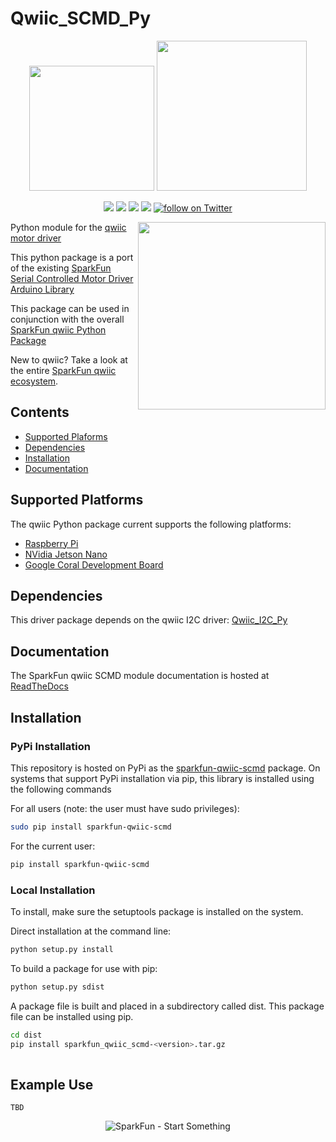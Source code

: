 Qwiic_SCMD_Py
==============

<p align="center">
   <img src="https://cdn.sparkfun.com/assets/custom_pages/2/7/2/qwiic-logo-registered.jpg"  width=200>  
   <img src="https://www.python.org/static/community_logos/python-logo-master-v3-TM.png"  width=240>   
</p>
<p align="center">
	<a href="https://pypi.org/project/sparkfun-qwiic-scmd/" alt="Package">
		<img src="https://img.shields.io/pypi/pyversions/sparkfun_qwiic_scmd.svg" /></a>
	<a href="https://github.com/sparkfun/Qwiic_SCMD_Py/issues" alt="Issues">
		<img src="https://img.shields.io/github/issues/sparkfun/Qwiic_SCMD_Py.svg" /></a>
	<a href="https://qwiic-scmd-py.readthedocs.io/en/latest/?" alt="Documentation">
		<img src="https://readthedocs.org/projects/qwiic-scmd-py/badge/?version=latest&style=flat" /></a>
	<a href="https://github.com/sparkfun/Qwiic_SCMD_Py/blob/master/LICENSE" alt="License">
		<img src="https://img.shields.io/badge/license-MIT-blue.svg" /></a>
	<a href="https://twitter.com/intent/follow?screen_name=sparkfun">
        	<img src="https://img.shields.io/twitter/follow/sparkfun.svg?style=social&logo=twitter"
           	 alt="follow on Twitter"></a>
	
</p>

<img src="https://cdn.sparkfun.com//assets/parts/1/4/0/2/9/15451-SparkFun_Qwiic_Motor_Driver-01.jpg"  align="right" width=300>

Python module for the [qwiic motor driver](https://www.sparkfun.com/products/15451)

This python package is a port of the existing [SparkFun Serial Controlled Motor Driver Arduino Library](https://github.com/sparkfun/SparkFun_Serial_Controlled_Motor_Driver_Arduino_Library)

This package can be used in conjunction with the overall [SparkFun qwiic Python Package](https://github.com/sparkfun/Qwiic_Py)

New to qwiic? Take a look at the entire [SparkFun qwiic ecosystem](https://www.sparkfun.com/qwiic).

## Contents

* [Supported Plaforms](#supported-platforms)
* [Dependencies](#dependencies)
* [Installation](#installation)
* [Documentation](#documentation)

Supported Platforms
--------------------
The qwiic Python package current supports the following platforms:
* [Raspberry Pi](https://www.sparkfun.com/search/results?term=raspberry+pi)
* [NVidia Jetson Nano](https://www.sparkfun.com/products/15297)
* [Google Coral Development Board](https://www.sparkfun.com/products/15318)

Dependencies 
-------------
This driver package depends on the qwiic I2C driver: 
[Qwiic_I2C_Py](https://github.com/sparkfun/Qwiic_I2C_Py)

Documentation
-------------
The SparkFun qwiic SCMD module documentation is hosted at [ReadTheDocs](https://qwiic-scmd-py.readthedocs.io/en/latest/index.html)

Installation
---------------
### PyPi Installation
This repository is hosted on PyPi as the [sparkfun-qwiic-scmd](https://pypi.org/project/sparkfun-qwiic-scmd/) package. On systems that support PyPi installation via pip, this library is installed using the following commands

For all users (note: the user must have sudo privileges):
```sh
sudo pip install sparkfun-qwiic-scmd
```
For the current user:

```sh
pip install sparkfun-qwiic-scmd
```

### Local Installation
To install, make sure the setuptools package is installed on the system.

Direct installation at the command line:
```sh
python setup.py install
```

To build a package for use with pip:
```sh
python setup.py sdist
 ```
A package file is built and placed in a subdirectory called dist. This package file can be installed using pip.
```sh
cd dist
pip install sparkfun_qwiic_scmd-<version>.tar.gz
  
```
 Example Use
 -------------
 ```
 TBD
 
 ```

<p align="center">
<img src="https://cdn.sparkfun.com/assets/custom_pages/3/3/4/dark-logo-red-flame.png" alt="SparkFun - Start Something">
</p>
